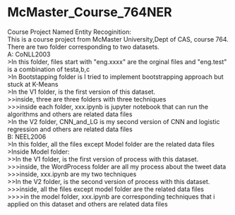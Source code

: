 # McMaster_Course_764NER
Course Project Named Entity Recoginition:<br>
  This is a course project from McMaster University,Dept of CAS, course 764.<br>
  There are two folder corresponding to two datasets.<br>
  A: CoNLL2003<br>
    >In this folder, files start with "eng.xxxx" are the orginal files and "eng.test" is a combination of testa,b,c<br>
    >In Bootstapping folder is I tried to implement bootstrapping approach but stuck at K-Means<br>
    >In the V1 folder, is the first version of this dataset.<br>
        >>inside, three are three folders with three techniques<br>
             >>>inside each folder, xxx.ipynb is jupyter notebook that can run the algorithms and others are related data files<br>
    >In the V2 folder, CNN_and_LG is my second version of CNN and logistic regression and others are related data files<br>
  B: NEEL2006<br>
    >In this folder, all the files except Model folder are the related data files<br>
    >Inside Model folder:<br>
        >>In the V1 folder, is the first version of process with this dataset.<br>
            >>>inside, the WordProcess folder are all my process about the tweet data<br>
            >>>inside, xxx.ipynb are my two techniques<br>
        >>In the V2 folder, is the second version of process with this dataset.<br>
            >>>inside,  all the files except model folder are the related data files<br>
                >>>>in the model folder, xxx.ipynb are corresponding techniques that i applied on this dataset and others are related data files<br>

